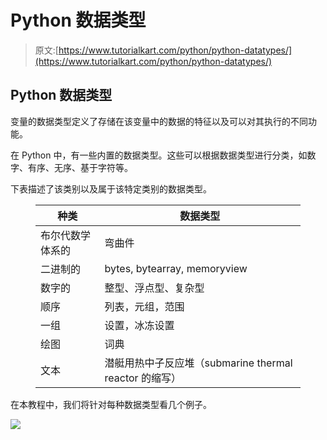 # Python 数据类型

> 原文:[https://www.tutorialkart.com/python/python-datatypes/](https://www.tutorialkart.com/python/python-datatypes/)

## Python 数据类型

变量的数据类型定义了存储在该变量中的数据的特征以及可以对其执行的不同功能。

在 Python 中，有一些内置的数据类型。这些可以根据数据类型进行分类，如数字、有序、无序、基于字符等。

下表描述了该类别以及属于该特定类别的数据类型。

<figure class="wp-block-table">

| 种类 | 数据类型 |
| --- | --- |
| 布尔代数学体系的 | 弯曲件 |
| 二进制的 | bytes, bytearray, memoryview |
| 数字的 | 整型、浮点型、复杂型 |
| 顺序 | 列表，元组，范围 |
| 一组 | 设置，冰冻设置 |
| 绘图 | 词典 |
| 文本 | 潜艇用热中子反应堆（submarine thermal reactor 的缩写） |

</figure>

在本教程中，我们将针对每种数据类型看几个例子。

[![](../Images/925da31b32d6bc3827932f6c8afb11bb.png)](https://www.tutorialkart.com/)